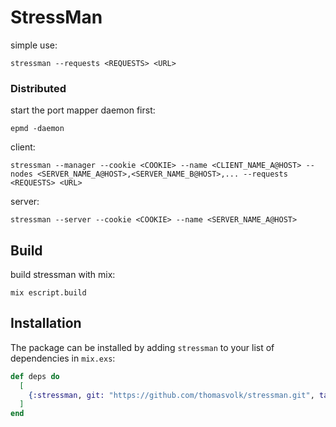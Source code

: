 # StressMan

simple use:

    stressman --requests <REQUESTS> <URL>

### Distributed

start the port mapper daemon first:

    epmd -daemon

client:

    stressman --manager --cookie <COOKIE> --name <CLIENT_NAME_A@HOST> --nodes <SERVER_NAME_A@HOST>,<SERVER_NAME_B@HOST>,... --requests <REQUESTS> <URL>

server:

    stressman --server --cookie <COOKIE> --name <SERVER_NAME_A@HOST>

## Build

build stressman with mix:

    mix escript.build

## Installation

The package can be installed by adding `stressman` to your list of dependencies in `mix.exs`:

```elixir
def deps do
  [
    {:stressman, git: "https://github.com/thomasvolk/stressman.git", tag: "0.1.0"}
  ]
end
```
